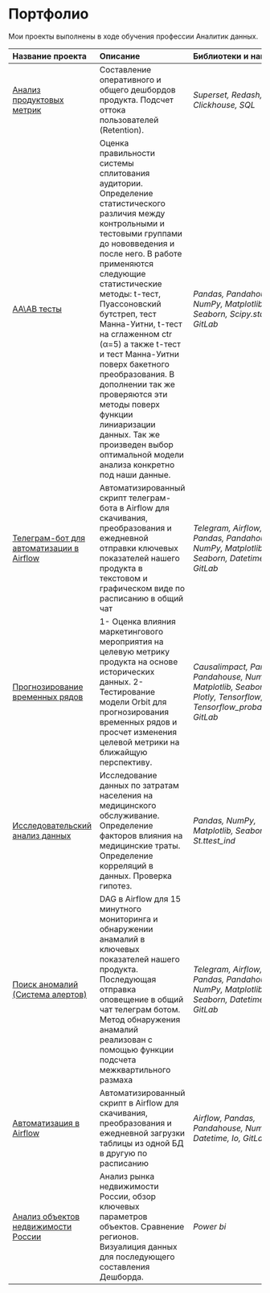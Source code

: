 # Портфолио
Мои проекты выполнены в ходе обучения профессии Аналитик данных.<br> 

| Название проекта | Описание | Библиотеки и навыки | 
| :---------------------- | :-------------------------------- | :---------------------- |
| [Анализ продуктовых метрик](https://github.com/Alexandr-Korolkov/PortfolioProjects/tree/main/%D0%90%D0%BD%D0%B0%D0%BB%D0%B8%D0%B7%20%D0%BF%D1%80%D0%BE%D0%B4%D1%83%D0%BA%D1%82%D0%BE%D0%B2%D1%8B%D1%85%20%D0%BC%D0%B5%D1%82%D1%80%D0%B8%D0%BA) | Составление оперативного и общего дешбордов продукта. Подсчет оттока пользователей (Retention). | *Superset, Redash, Clickhouse, SQL* |
| [AA\AB тесты](https://github.com/Alexandr-Korolkov/PortfolioProjects/tree/main/AA-Test%2C%20AB-Test) | Оценка правильности системы сплитования аудитории. Определение статистического различия между контрольными и тестовыми группами до нововведения и после него. В работе применяются следующие статистические методы: t-тест, Пуассоновский бутстреп, тест Манна-Уитни, t-тест на сглаженном ctr (α=5) а также t-тест и тест Манна-Уитни поверх бакетного преобразования. В дополнении так же проверяются эти методы поверх функции линиаризации данных. Так же произведен выбор оптимальной модели анализа конкретно под наши данные. | *Pandas, Pandahouse, NumPy, Matplotlib, Seaborn, Scipy.stats, GitLab* |
| [Телеграм-бот для автоматизации в Airflow](https://github.com/Alexandr-Korolkov/PortfolioProjects/tree/main/%D0%A2%D0%B5%D0%BB%D0%B5%D0%B3%D1%80%D0%B0%D0%BC-%D0%B1%D0%BE%D1%82%20%D0%B4%D0%BB%D1%8F%20%D0%B0%D0%B2%D1%82%D0%BE%D0%BC%D0%B0%D1%82%D0%B8%D0%B7%D0%B0%D1%86%D0%B8%D0%B8%20%D0%B2%20Airflow) |Автоматизированный скрипт телеграм-бота в Airflow для скачивания, преобразования и ежедневной отправки ключевых показателей нашего продукта в текстовом и графическом виде по расписанию в общий чат| *Telegram, Airflow, Pandas, Pandahouse, NumPy, Matplotlib, Seaborn, Datetime, Io, GitLab*|
| [Прогнозирование временных рядов](https://github.com/Alexandr-Korolkov/PortfolioProjects/tree/main/%D0%9F%D1%80%D0%BE%D0%B3%D0%BD%D0%BE%D0%B7%D0%B8%D1%80%D0%BE%D0%B2%D0%B0%D0%BD%D0%B8%D0%B5%20%D0%B2%D1%80%D0%B5%D0%BC%D0%B5%D0%BD%D0%BD%D1%8B%D1%85%20%D1%80%D1%8F%D0%B4%D0%BE%D0%B2) |1- Оценка влияния маркетингового мероприятия на целевую метрику продукта на основе исторических данных. 2- Тестирование модели Orbit для прогнозирования временных рядов и просчет изменения целевой метрики на ближайщую перспективу.| *Causalimpact, Pandas, Pandahouse, NumPy, Matplotlib, Seaborn, Plotly, Tensorflow, Tensorflow_probability, GitLab* |
| [Исследовательский анализ данных](https://github.com/Alexandr-Korolkov/PortfolioProjects/tree/main/%D0%98%D1%81%D1%81%D0%BB%D0%B5%D0%B4%D0%BE%D0%B2%D0%B0%D1%82%D0%B5%D0%BB%D1%8C%D1%81%D0%BA%D0%B8%D0%B9%20%D0%B0%D0%BD%D0%B0%D0%BB%D0%B8%D0%B7%20%D0%B4%D0%B0%D0%BD%D0%BD%D1%8B%D1%85) | Исследование данных по затратам населения на медицинского обслуживание. Определение факторов влияния на медицинские траты. Определение корреляций в данных. Проверка гипотез.  | *Pandas, NumPy, Matplotlib, Seaborn, St.ttest_ind* |
| [Поиск аномалий (Система алертов)](https://github.com/Alexandr-Korolkov/PortfolioProjects/tree/main/%D0%9F%D0%BE%D0%B8%D1%81%D0%BA%20%D0%B0%D0%BD%D0%BE%D0%BC%D0%B0%D0%BB%D0%B8%D0%B9%20(%D0%A1%D0%B8%D1%81%D1%82%D0%B5%D0%BC%D0%B0%20%D0%B0%D0%BB%D0%B5%D1%80%D1%82%D0%BE%D0%B2)) |DAG в Airflow для 15 минутного мониторинга и обнаружении анамалий в ключевых показателей нашего продукта. Последующая отправка оповещение в общий чат телеграм ботом. Метод обнаружения анамалий реализован с помощью функции подсчета межквартильного размаха| *Telegram, Airflow, Pandas, Pandahouse, NumPy, Matplotlib, Seaborn, Datetime, Io, GitLab*|
| [Автоматизация в Airflow](https://github.com/Alexandr-Korolkov/PortfolioProjects/tree/main/%D0%90%D0%B2%D1%82%D0%BE%D0%BC%D0%B0%D1%82%D0%B8%D0%B7%D0%B0%D1%86%D0%B8%D1%8F%20%D0%B2%20Airflow) |Автоматизированный скрипт в Airflow для скачивания, преобразования и ежедневной загрузки таблицы из одной БД в другую по расписанию| *Airflow, Pandas, Pandahouse, NumPy, Datetime, Io, GitLab*|
| [Анализ объектов недвижимости России](https://github.com/Alexandr-Korolkov/PortfolioProjects/tree/main/%D0%94%D0%B5%D1%88%D0%B1%D0%BE%D1%80%D0%B4%20%D0%B2%20Power%20bi) | Анализ рынка недвижимости России, обзор ключевых параметров объектов. Сравнение регионов. Визуалиция данных для последующего составления Дешборда. | *Power bi* |


<!-- Yandex.Metrika counter -->
<script type="text/javascript" >
   (function(m,e,t,r,i,k,a){m[i]=m[i]||function(){(m[i].a=m[i].a||[]).push(arguments)};
   m[i].l=1*new Date();
   for (var j = 0; j < document.scripts.length; j++) {if (document.scripts[j].src === r) { return; }}
   k=e.createElement(t),a=e.getElementsByTagName(t)[0],k.async=1,k.src=r,a.parentNode.insertBefore(k,a)})
   (window, document, "script", "https://mc.yandex.ru/metrika/tag.js", "ym");

   ym(94993740, "init", {
        clickmap:true,
        trackLinks:true,
        accurateTrackBounce:true,
        webvisor:true
   });
</script>
<noscript><div><img src="https://mc.yandex.ru/watch/94993740" style="position:absolute; left:-9999px;" alt="" /></div></noscript>
<!-- /Yandex.Metrika counter -->
